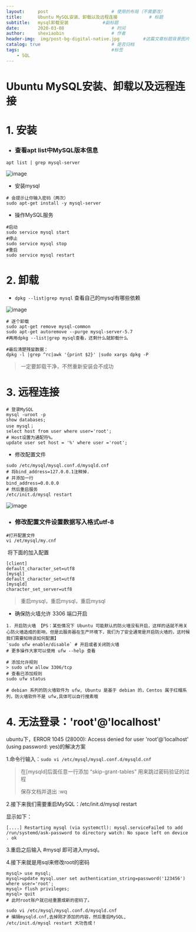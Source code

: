 ```yaml
---
layout:     post   				        # 使用的布局（不需要改）
title:      Ubuntu MySQL安装、卸载以及远程连接 		   # 标题 
subtitle:   mysql卸载安装             #副标题
date:       2020-03-08 				    # 时间
author:     shexiaobin 				    # 作者
header-img:  img/post-bg-digital-native.jpg     	#这篇文章标题背景图片
catalog: true 						    # 是否归档
tags:								    #标签
    - SQL
---
```





# Ubuntu MySQL安装、卸载以及远程连接

# 1. 安装  

- ### 查看apt list中MySQL版本信息

```mysql
apt list | grep mysql-server
```

![image](https://user-images.githubusercontent.com/26622879/69494767-5fcb6700-0efa-11ea-917e-21ccdfa63f76.png)

- 安装mysql

```mysql
# 会提示让你输入密码（两次）
sudo apt-get install -y mysql-server
```

- 操作MySQL服务

```mysql
#启动
sudo service mysql start 
#停止
sudo service mysql stop
#重启
sudo service mysql restart
```

# 2. 卸载



- `` dpkg --list|grep mysql `` 查看自己的mysql有哪些依赖 

![image](https://user-images.githubusercontent.com/26622879/69494809-f5ff8d00-0efa-11ea-8491-fd1b2c071671.png)

```shell
# 逐个卸载
sudo apt-get remove mysql-common
sudo apt-get autoremove --purge mysql-server-5.7
#再用dpkg --list|grep mysql查看，还剩什么就卸载什么

#最后清楚残留数据：
dpkg -l |grep ^rc|awk '{print $2}' |sudo xargs dpkg -P
```

> 一定要卸载干净，不然重新安装会不成功

# 3. 远程连接

```mysql
# 登录MySQL
mysql -uroot -p
show databases;
use mysql；
select host from user where user='root';
# Host设置为通配符%。
update user set host = '%' where user ='root';
```

- 修改配置文件

```mysql
sudo /etc/mysql/mysql.conf.d/mysqld.cnf
# 将bind_address=127.0.0.1注释掉.
# 并添加一行  
bind_address=0.0.0.0
# 然后重启服务
/etc/init.d/mysql restart
```

![image](https://user-images.githubusercontent.com/26622879/69494928-1c71f800-0efc-11ea-80ab-63fee2b3df97.png)

- ### 修改配置文件设置数据写入格式utf-8

```shell
#打开配置文件
vi /et/mysql/my.cnf
```

​		将下面的加入配置

```mysql
[client]
default_character_set=utf8 
[mysql]
default_character_set=utf8 
[mysqld]
character_set_server=utf8
```

>  重启mysql，重启mysql，重启mysql

- 确保防火墙允许 3306 端口开启

```mysql
1. 开启防火墙 【PS：某些情况下 Ubuntu 可能默认的防火墙没有开启，这样的话就不用关心防火墙造成的影响，但是云服务器在生产环境下，我们为了安全通常是开启防火墙的，这时候我们需要知晓该如何配置】
`sudo ufw enable/disable` # 开启或者关闭防火墙 
# 更多操作大家可以使用 ufw --help 查看

# 添加允许规则
> sudo ufw allow 3306/tcp 
# 查看已添加规则
sudo ufw status

# debian 系列的防火墙软件为 ufw, Ubuntu 是基于 debian 的，Centos 属于红帽系列，防火墙软件不是 ufw,具体可以自行搜素哦
```

# 4. 无法登录：'root'@'localhost'

 ubuntu下，ERROR 1045 (28000): Access denied for user 'root'@'localhost' (using password: yes)的解决方案

1.命令行输入：``sudo vi /etc/mysql/mysql.conf.d/mysqld.cnf``

> 在[mysqld]后面任意一行添加 “skip-grant-tables” 用来跳过密码验证的过程
>
> 保存文档并退出 :wq

2.接下来我们需要重启MySQL：/etc/init.d/mysql restart

显示如下：

```mysql
[....] Restarting mysql (via systemctl): mysql.serviceFailed to add /run/systemd/ask-password to directory watch: No space left on device
. ok 
```

3.重启之后输入  #mysql 即可进入mysql。

4.接下来就是用sql来修改root的密码

```mysql
mysql> use mysql;
mysql>update mysql.user set authentication_string=password('123456') where user='root';
mysql> flush privileges;
mysql> quit
# 此时root账户就已经重置成新的密码了。
```

```mysql
sudo vi /etc/mysql/mysql.conf.d/mysqld.cnf
# 编辑mysqld.cnf,去掉刚才添加的内容，然后重启MySQL, 
/etc/init.d/mysql restart 大功告成！
```



